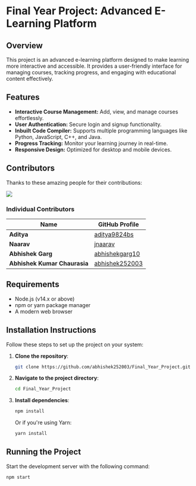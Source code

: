 # Final Year Project: Advanced E-Learning Platform

## Overview
This project is an advanced e-learning platform designed to make learning more interactive and accessible. It provides a user-friendly interface for managing courses, tracking progress, and engaging with educational content effectively.

## Features
- **Interactive Course Management:** Add, view, and manage courses effortlessly.
- **User Authentication:** Secure login and signup functionality.
- **Inbuilt Code Compiler:** Supports multiple programming languages like Python, JavaScript, C++, and Java.
- **Progress Tracking:** Monitor your learning journey in real-time.
- **Responsive Design:** Optimized for desktop and mobile devices.

## Contributors
Thanks to these amazing people for their contributions:

<a href="https://github.com/abhishek252003/Final_Year_Project/graphs/contributors">
  <img src="https://contrib.rocks/image?repo=abhishek252003/Final_Year_Project" />
</a>

### Individual Contributors
| Name                | GitHub Profile                                         |
|---------------------|-------------------------------------------------------|
| **Aditya**          | [aditya9824bs](https://github.com/aditya9824bs)        |
| **Naarav**          | [jnaarav](https://github.com/jnaarav)                  |
| **Abhishek Garg**   | [abhishekgarg10](https://github.com/abhishekgarg10)     |
| **Abhishek Kumar Chaurasia** | [abhishek252003](https://github.com/abhishek252003) |

## Requirements
- Node.js (v14.x or above)
- npm or yarn package manager
- A modern web browser

## Installation Instructions
Follow these steps to set up the project on your system:

1. **Clone the repository**:
    ```bash
    git clone https://github.com/abhishek252003/Final_Year_Project.git
    ```
2. **Navigate to the project directory**:
    ```bash
    cd Final_Year_Project
    ```
3. **Install dependencies**:
    ```bash
    npm install
    ```
    Or if you're using Yarn:
    ```bash
    yarn install
    ```

## Running the Project
Start the development server with the following command:
```bash
npm start
